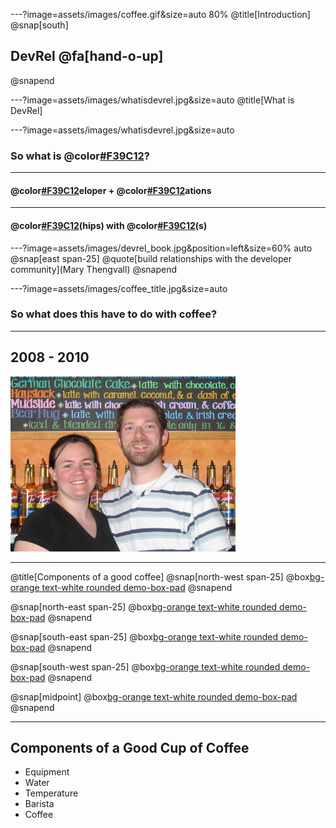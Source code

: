 ---?image=assets/images/coffee.gif&size=auto 80%
@title[Introduction]
@snap[south]
## DevRel @fa[hand-o-up]
@snapend

---?image=assets/images/whatisdevrel.jpg&size=auto
@title[What is DevRel]

---?image=assets/images/whatisdevrel.jpg&size=auto
### So what is @color[#F39C12]("DevRel")?

---
#### @color[#F39C12](Dev)eloper + @color[#F39C12](Rel)ations

---
#### @color[#F39C12](Relations)(hips) with @color[#F39C12](Developer)(s)

---?image=assets/images/devrel_book.jpg&position=left&size=60% auto
@snap[east span-25]
@quote[build relationships with the developer community](Mary Thengvall)
@snapend

---?image=assets/images/coffee_title.jpg&size=auto
### So what does this have to do with coffee?

---
## 2008 - 2010
![crazy kids](assets/images/crazykids.jpg)

---
@title[Components of a good coffee]
@snap[north-west span-25]
@box[bg-orange text-white rounded demo-box-pad](Equipment)
@snapend

@snap[north-east span-25]
@box[bg-orange text-white rounded demo-box-pad](Water)
@snapend

@snap[south-east span-25]
@box[bg-orange text-white rounded demo-box-pad](Temp)
@snapend

@snap[south-west span-25]
@box[bg-orange text-white rounded demo-box-pad](Barista)
@snapend

@snap[midpoint]
@box[bg-orange text-white rounded demo-box-pad](Coffee)
@snapend

---
## Components of a Good Cup of Coffee
- Equipment
- Water
- Temperature
- Barista
- Coffee
